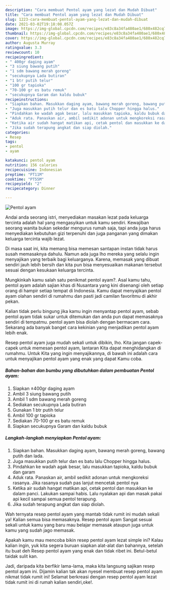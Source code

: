 ```yaml
---
description: "Cara membuat Pentol ayam yang lezat dan Mudah Dibuat"
title: "Cara membuat Pentol ayam yang lezat dan Mudah Dibuat"
slug: 1223-cara-membuat-pentol-ayam-yang-lezat-dan-mudah-dibuat
date: 2021-03-02T19:18:08.057Z
image: https://img-global.cpcdn.com/recipes/e83c8a34fa480ae1/680x482cq70/pentol-ayam-foto-resep-utama.jpg
thumbnail: https://img-global.cpcdn.com/recipes/e83c8a34fa480ae1/680x482cq70/pentol-ayam-foto-resep-utama.jpg
cover: https://img-global.cpcdn.com/recipes/e83c8a34fa480ae1/680x482cq70/pentol-ayam-foto-resep-utama.jpg
author: Augusta Murray
ratingvalue: 3.3
reviewcount: 10
recipeingredient:
- " 400gr daging ayam"
- "3 siung bawang putih"
- "1 sdm bawang merah goreng"
- "secukupnya Lada butiran"
- "1 btr putih telur"
- "100 gr tapioka"
- "70-100 gr es batu remuk"
- "secukupnya Garam dan kaldu bubuk"
recipeinstructions:
- "Siapkan bahan. Masukkan daging ayam, bawang merah goreng, bawang putih dan lada."
- "Juga masukkan putih telur dan es batu lalu Chopper hingga halus."
- "Pindahkan ke wadah agak besar, lalu masukkan tapioka, kaldu bubuk dan garam"
- "Aduk rata. Panaskan air, ambil sedikit adonan untuk mengkoreksi rasanya. Jika rasanya sudah pas lanjut mencetak pentol nya"
- "Ketika air sudah hangat matikan api, cetak pentol dan masukkan ke dalam panci. Lakukan sampai habis. Lalu nyalakan api dan masak pakai api kecil sampai semua pentol terapung."
- "Jika sudah terapung angkat dan siap diolah."
categories:
- Resep
tags:
- pentol
- ayam

katakunci: pentol ayam 
nutrition: 156 calories
recipecuisine: Indonesian
preptime: "PT11M"
cooktime: "PT55M"
recipeyield: "2"
recipecategory: Dinner

---
```



![Pentol ayam](https://img-global.cpcdn.com/recipes/e83c8a34fa480ae1/680x482cq70/pentol-ayam-foto-resep-utama.jpg)

Andai anda seorang istri, menyediakan masakan lezat pada keluarga tercinta adalah hal yang mengasyikan untuk kamu sendiri. Kewajiban seorang  wanita bukan sekedar mengurus rumah saja, tapi anda juga harus menyediakan kebutuhan gizi terpenuhi dan juga panganan yang dimakan keluarga tercinta wajib lezat.

Di masa  saat ini, kita memang bisa memesan santapan instan tidak harus susah memasaknya dahulu. Namun ada juga lho mereka yang selalu ingin menyajikan yang terbaik bagi keluarganya. Karena, memasak yang dibuat sendiri jauh lebih bersih dan kita pun bisa menyesuaikan makanan tersebut sesuai dengan kesukaan keluarga tercinta. 



Mungkinkah kamu salah satu penikmat pentol ayam?. Asal kamu tahu, pentol ayam adalah sajian khas di Nusantara yang kini disenangi oleh setiap orang di hampir setiap tempat di Indonesia. Kamu dapat menyajikan pentol ayam olahan sendiri di rumahmu dan pasti jadi camilan favoritmu di akhir pekan.

Kalian tidak perlu bingung jika kamu ingin menyantap pentol ayam, sebab pentol ayam tidak sukar untuk ditemukan dan anda pun dapat memasaknya sendiri di tempatmu. pentol ayam bisa diolah dengan bermacam cara. Sekarang ada banyak banget cara kekinian yang menjadikan pentol ayam lebih enak.

Resep pentol ayam juga mudah sekali untuk dibikin, lho. Kita jangan capek-capek untuk memesan pentol ayam, lantaran Kita dapat menghidangkan di rumahmu. Untuk Kita yang ingin menyajikannya, di bawah ini adalah cara untuk menyajikan pentol ayam yang enak yang dapat Kamu coba.

<!--inarticleads1-->

##### Bahan-bahan dan bumbu yang dibutuhkan dalam pembuatan Pentol ayam:

1. Siapkan  ±400gr daging ayam
1. Ambil 3 siung bawang putih
1. Ambil 1 sdm bawang merah goreng
1. Sediakan secukupnya Lada butiran
1. Gunakan 1 btr putih telur
1. Ambil 100 gr tapioka
1. Sediakan 70-100 gr es batu remuk
1. Siapkan secukupnya Garam dan kaldu bubuk




<!--inarticleads2-->

##### Langkah-langkah menyiapkan Pentol ayam:

1. Siapkan bahan. Masukkan daging ayam, bawang merah goreng, bawang putih dan lada.
1. Juga masukkan putih telur dan es batu lalu Chopper hingga halus.
1. Pindahkan ke wadah agak besar, lalu masukkan tapioka, kaldu bubuk dan garam
1. Aduk rata. Panaskan air, ambil sedikit adonan untuk mengkoreksi rasanya. Jika rasanya sudah pas lanjut mencetak pentol nya
1. Ketika air sudah hangat matikan api, cetak pentol dan masukkan ke dalam panci. Lakukan sampai habis. Lalu nyalakan api dan masak pakai api kecil sampai semua pentol terapung.
1. Jika sudah terapung angkat dan siap diolah.




Wah ternyata resep pentol ayam yang mantab tidak rumit ini mudah sekali ya! Kalian semua bisa memasaknya. Resep pentol ayam Sangat sesuai sekali untuk kamu yang baru mau belajar memasak ataupun juga untuk kamu yang sudah jago memasak.

Apakah kamu mau mencoba bikin resep pentol ayam lezat simple ini? Kalau kalian ingin, yuk kita segera buruan siapkan alat-alat dan bahannya, setelah itu buat deh Resep pentol ayam yang enak dan tidak ribet ini. Betul-betul taidak sulit kan. 

Jadi, daripada kita berfikir lama-lama, maka kita langsung sajikan resep pentol ayam ini. Dijamin kalian tak akan nyesel membuat resep pentol ayam nikmat tidak rumit ini! Selamat berkreasi dengan resep pentol ayam lezat tidak rumit ini di rumah kalian sendiri,oke!.


